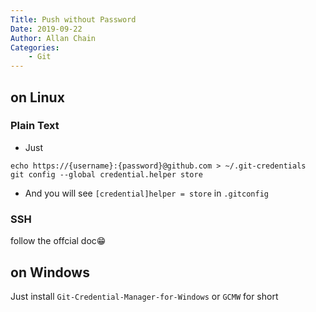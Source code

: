 ```yaml
---
Title: Push without Password
Date: 2019-09-22
Author: Allan Chain
Categories: 
    - Git
---
```

## on Linux
### Plain Text
- Just
```shell
echo https://{username}:{password}@github.com > ~/.git-credentials
git config --global credential.helper store
```
- And you will see `[credential]helper = store` in `.gitconfig`
### SSH
follow the offcial doc:grin:

## on Windows
Just install `Git-Credential-Manager-for-Windows` or `GCMW` for short
